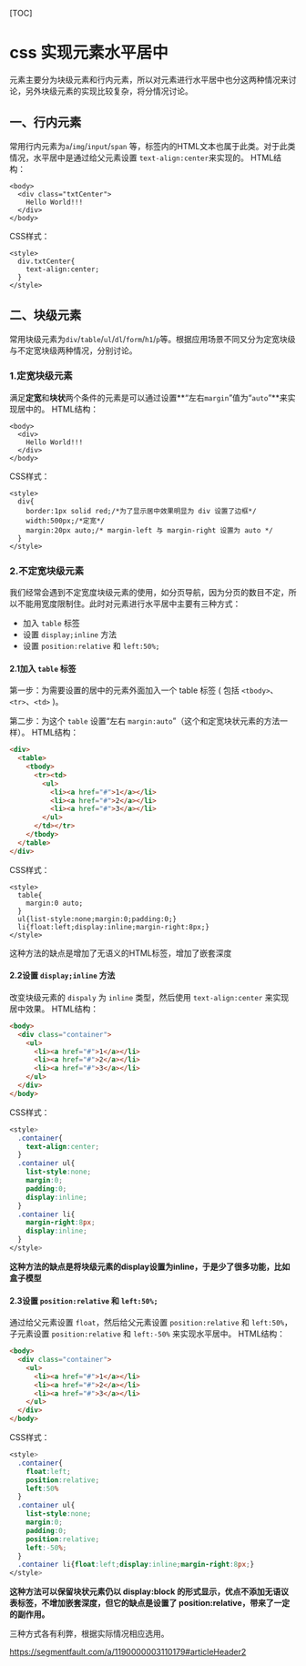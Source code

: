 [TOC]



# css 实现元素水平居中

元素主要分为块级元素和行内元素，所以对元素进行水平居中也分这两种情况来讨论，另外块级元素的实现比较复杂，将分情况讨论。

## 一、行内元素

常用行内元素为`a`/`img`/`input`/`span` 等，标签内的HTML文本也属于此类。对于此类情况，水平居中是通过给父元素设置 `text-align:center`来实现的。
HTML结构：

```
<body>
  <div class="txtCenter">
    Hello World!!!
  </div>
</body>
```

CSS样式：

```
<style>
  div.txtCenter{
    text-align:center;
  }
</style>
```

## 二、块级元素

常用块级元素为`div`/`table`/`ul`/`dl`/`form`/`h1`/`p`等。根据应用场景不同又分为定宽块级与不定宽块级两种情况，分别讨论。

### 1.定宽块级元素

满足**定宽**和**块状**两个条件的元素是可以通过设置**“左右`margin`”值为“`auto`”**来实现居中的。
HTML结构：

```
<body>
  <div>
    Hello World!!!
  </div>
</body>
```

CSS样式：

```
<style>
  div{
    border:1px solid red;/*为了显示居中效果明显为 div 设置了边框*/
    width:500px;/*定宽*/
    margin:20px auto;/* margin-left 与 margin-right 设置为 auto */
  }
</style>
```

### 2.不定宽块级元素

我们经常会遇到不定宽度块级元素的使用，如分页导航，因为分页的数目不定，所以不能用宽度限制住。此时对元素进行水平居中主要有三种方式：

- 加入 `table` 标签
- 设置 `display;inline` 方法
- 设置 `position:relative` 和 `left:50%;`

#### 2.1加入 `table` 标签

第一步：为需要设置的居中的元素外面加入一个 table 标签 ( 包括 `<tbody>`、`<tr>`、`<td>` )。

第二步：为这个 `table` 设置“左右 `margin:auto`”（这个和定宽块状元素的方法一样）。
HTML结构：

```html
<div>
  <table>
    <tbody>
      <tr><td>
        <ul>
          <li><a href="#">1</a></li>
          <li><a href="#">2</a></li>
          <li><a href="#">3</a></li>
        </ul>
      </td></tr>
    </tbody>
  </table>
</div>
```

CSS样式：

```
<style>
  table{
    margin:0 auto;
  }
  ul{list-style:none;margin:0;padding:0;}
  li{float:left;display:inline;margin-right:8px;}
</style>
```

这种方法的缺点是增加了无语义的HTML标签，增加了嵌套深度

#### 2.2设置 `display;inline` 方法

改变块级元素的 `dispaly` 为 `inline` 类型，然后使用 `text-align:center` 来实现居中效果。
HTML结构：

```html
<body>
  <div class="container">
    <ul>
      <li><a href="#">1</a></li>
      <li><a href="#">2</a></li>
      <li><a href="#">3</a></li>
    </ul>
  </div>
</body>
```

CSS样式：

```css
<style>
  .container{
    text-align:center;
  }
  .container ul{
    list-style:none;
    margin:0;
    padding:0;
    display:inline;
  }
  .container li{
    margin-right:8px;
    display:inline;
  }
</style>
```

**这种方法的缺点是将块级元素的display设置为inline，于是少了很多功能，比如盒子模型**

#### 2.3设置 `position:relative` 和 `left:50%;`

通过给父元素设置 `float`，然后给父元素设置 `position:relative` 和 `left:50%`，子元素设置 `position:relative` 和 `left:-50%` 来实现水平居中。
HTML结构：

```html
<body>
  <div class="container">
    <ul>
      <li><a href="#">1</a></li>
      <li><a href="#">2</a></li>
      <li><a href="#">3</a></li>
    </ul>
  </div>
</body>
```

CSS样式：

```css
<style>
  .container{
    float:left;
    position:relative;
    left:50%
  }
  .container ul{
    list-style:none;
    margin:0;
    padding:0;
    position:relative;
    left:-50%;
  }
  .container li{float:left;display:inline;margin-right:8px;}
</style>
```

**这种方法可以保留块状元素仍以 display:block 的形式显示，优点不添加无语议表标签，不增加嵌套深度，但它的缺点是设置了 position:relative，带来了一定的副作用。**

三种方式各有利弊，根据实际情况相应选用。





https://segmentfault.com/a/1190000003110179#articleHeader2